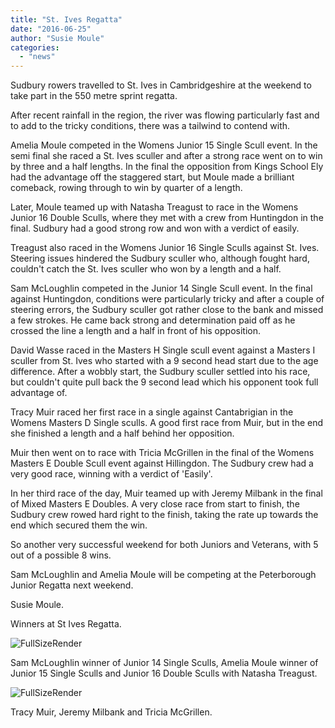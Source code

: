 ```yaml
---
title: "St. Ives Regatta"
date: "2016-06-25"
author: "Susie Moule"
categories: 
  - "news"
---
```


Sudbury rowers travelled to St. Ives in Cambridgeshire at the weekend to take part in the 550 metre sprint regatta.

After recent rainfall in the region, the river was flowing particularly fast and to add to the tricky conditions, there was a tailwind to contend with.

Amelia Moule competed in the Womens Junior 15 Single Scull event. In the semi final she raced a St. Ives sculler and after a strong race went on to win by three and a half lengths. In the final the opposition from Kings School Ely had the advantage off the staggered start, but Moule made a brilliant comeback, rowing through to win by quarter of a length.

Later, Moule teamed up with Natasha Treagust to race in the Womens Junior 16 Double Sculls, where they met with a crew from Huntingdon in the final. Sudbury had a good strong row and won with a verdict of easily.

Treagust also raced in the Womens Junior 16 Single Sculls against St. Ives. Steering issues hindered the Sudbury sculler who, although fought hard, couldn't catch the St. Ives sculler who won by a length and a half.

Sam McLoughlin competed in the Junior 14 Single Scull event. In the final against Huntingdon, conditions were particularly tricky and after a couple of steering errors, the Sudbury sculler got rather close to the bank and missed a few strokes. He came back strong and determination paid off as he crossed the line a length and a half in front of his opposition.

David Wasse raced in the Masters H Single scull event against a Masters I sculler from St. Ives who started with a 9 second head start due to the age difference. After a wobbly start, the Sudbury sculler settled into his race, but couldn't quite pull back the 9 second lead which his opponent took full advantage of.

Tracy Muir raced her first race in a single against Cantabrigian in the Womens Masters D Single sculls. A good first race from Muir, but in the end she finished a length and a half behind her opposition.

Muir then went on to race with Tricia McGrillen in the final of the Womens Masters E Double Scull event against Hillingdon. The Sudbury crew had a very good race, winning with a verdict of 'Easily'.

In her third race of the day, Muir teamed up with Jeremy Milbank in the final of Mixed Masters E Doubles. A very close race from start to finish, the Sudbury crew rowed hard right to the finish, taking the rate up towards the end which secured them the win.

So another very successful weekend for both Juniors and Veterans, with 5 out of a possible 8 wins.

Sam McLoughlin and Amelia Moule will be competing at the Peterborough Junior Regatta next weekend.

Susie Moule.

Winners at St Ives Regatta.

![FullSizeRender](/assets/news/images/FullSizeRender-1.jpg)

Sam McLoughlin winner of Junior 14 Single Sculls, Amelia Moule winner of Junior 15 Single Sculls and Junior 16 Double Sculls with Natasha Treagust.

![FullSizeRender](/assets/news/images/FullSizeRender-2.jpg)

Tracy Muir, Jeremy Milbank and Tricia McGrillen.
